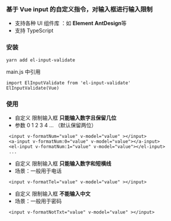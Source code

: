 ### 基于 Vue input 的自定义指令，对输入框进行输入限制

- 支持各种 UI 组件库 ：如 **Element** **AntDesign**等
- 支持 TypeScript

### 安装

```
yarn add el-input-validate
```

main.js 中引用

```
import ElInputValidate from 'el-input-validate'
ElInputValidate(Vue)
```

### 使用

- 自定义 限制输入框 **只能输入数字且保留几位**
- 参数 0 1 2 3 4 ... （默认保留两位）

```
 <input v-formatNum="value" v-model="value" ></input>
 <a-input v-formatNum:0="value" v-model="value"></a-input>
 <el-input v-formatNum:1="value" v-model="value"></el-input>
 ...
```

- 自定义 限制输入框 **只能输入数字和短横线**
- 场景：一般用于电话

```
 <input v-formatTel="value" v-model="value" ></input>
```

- 自定义 限制输入框 **不能输入中文**
- 场景：一般用于密码

```
 <input v-formatNotTxt="value" v-model="value" ></input>
```
